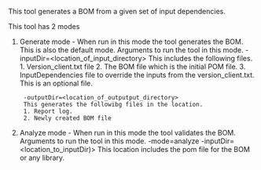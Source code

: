 This tool generates a BOM from a given set of input dependencies.

This tool has 2 modes
1. Generate mode - When run in this mode the tool generates the BOM. This is also the default mode.
Arguments to run the tool in this mode.
        -inputDir=<location_of_input_directory>
		 This includes the following files.
		 1. Version_client.txt file 
		 2. The BOM file which is the initial POM file.
		 3. InputDependencies file to override the inputs from the version_client.txt. This is an optional file.

        -outputDir=<location_of_outputput_directory>
        This generates the followibg files in the location.
		1. Report log.
		2. Newly created BOM file

2. Analyze mode - When run in this mode the tool validates the BOM. 
Arguments to run the tool in this mode.
        -mode=analyze -inputDir=<location_to_inputDir)>
		This location includes the pom file for the BOM or any library.